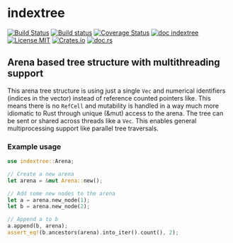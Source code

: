 # indextree
[![Build Status](https://travis-ci.org/saschagrunert/indextree.svg)](https://travis-ci.org/saschagrunert/indextree) [![Build status](https://ci.appveyor.com/api/projects/status/byraapuh9py02us0?svg=true)](https://ci.appveyor.com/project/saschagrunert/indextree) [![Coverage Status](https://coveralls.io/repos/github/saschagrunert/indextree/badge.svg?branch=master)](https://coveralls.io/github/saschagrunert/indextree?branch=master) [![doc indextree](https://img.shields.io/badge/master_doc-indextree-blue.svg)](https://saschagrunert.github.io/indextree) [![License MIT](https://img.shields.io/badge/license-MIT-blue.svg)](https://github.com/saschagrunert/indextree/blob/master/LICENSE) [![Crates.io](https://img.shields.io/crates/v/indextree.svg)](https://crates.io/crates/indextree) [![doc.rs](https://docs.rs/indextree/badge.svg)](https://docs.rs/indextree)
## Arena based tree structure with multithreading support
This arena tree structure is using just a single `Vec` and numerical identifiers (indices in the vector) instead of
reference counted pointers like. This means there is no `RefCell` and mutability is handled in a way much more
idiomatic to Rust through unique (&mut) access to the arena. The tree can be sent or shared across threads like a `Vec`.
This enables general multiprocessing support like parallel tree traversals.

### Example usage
```rust
use indextree::Arena;

// Create a new arena
let arena = &mut Arena::new();

// Add some new nodes to the arena
let a = arena.new_node(1);
let b = arena.new_node(2);

// Append a to b
a.append(b, arena);
assert_eq!(b.ancestors(arena).into_iter().count(), 2);
```
